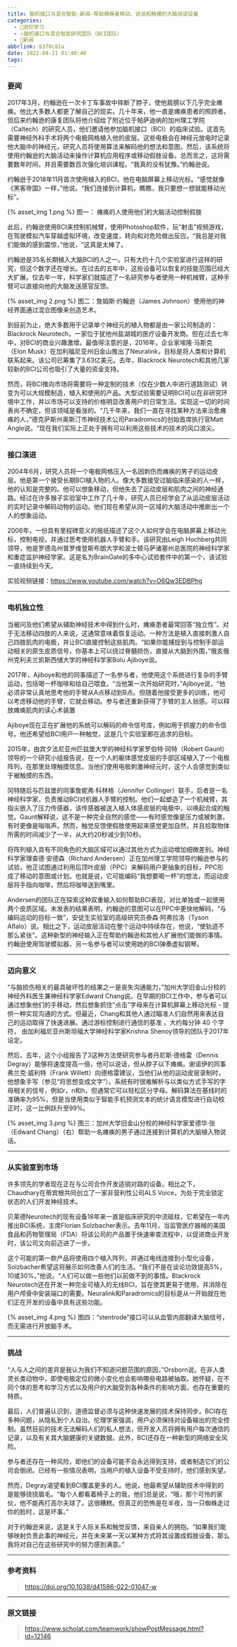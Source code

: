 ```yaml
---
title: 脑机接口与混合智能-新闻-帮助瘫痪者移动、说话和触摸的大脑阅读设备
categories:
  - 🌙进阶学习
  - ⭐脑机接口与混合智能研究团队（BCI团队）
  - 💫新闻
abbrlink: 63f0c81a
date: 2022-08-21 01:40:40
tags:
---
```


### 要闻

2017年3月，约翰逊在一次卡丁车事故中摔断了脖子，使他肩膀以下几乎完全瘫痪。他比大多数人都更了解自己的现实。几十年来，他一直是瘫痪患者的照顾者。但后来约翰逊的康复团队将他介绍给了附近位于帕萨迪纳的加州理工学院（Caltech）的研究人员，他们邀请他参加脑机接口（BCI）的临床试验。这首先需要神经外科手术将两个电极网格植入他的皮层。这些电极会在神经元放电时记录他大脑中的神经元，研究人员将使用算法来解码他的想法和意图。然后，该系统将使用约翰逊的大脑活动来操作计算机应用程序或移动假肢设备。总而言之，这将需要数年时间，并且需要数百次强化培训课程。“我真的没有犹豫。”约翰逊说。

约翰逊于2018年11月首次使用植入的BCI，他在电脑屏幕上移动光标。“感觉就像《黑客帝国》一样，”他说。“我们连接到计算机，瞧瞧，我只要想一想就能移动光标”。

{% asset_img 1.png %}
图一： 瘫痪的人使用他们的大脑活动控制假肢

<!--more-->

此后，约翰逊使用BCI来控制机械臂，使用Photoshop软件，玩“射击”视频游戏，在驾驶模拟汽车穿越虚拟环境，改变速度，转向和对危险做出反应。“我总是对我们能做的感到震惊，”他说，“这真是太棒了。

约翰逊是35名长期植入大脑BCI的人之一。只有大约十几个实验室进行这样的研究，但这个数字还在增长。在过去的五年中，这些设备可以恢复的技能范围已经大大扩展。仅去年一年，科学家们就描述了一名研究参与者使用一种机械臂，这种手臂可以直接向他的大脑发送感官反馈。

{% asset_img 2.png %}
图二：詹姆斯·约翰逊（James Johnson）使用他的神经界面通过混合图像来创造艺术。

到目前为止，绝大多数用于记录单个神经元的植入物都是由一家公司制造的：Blackrock Neurotech，一家位于犹他州盐湖城的医疗设备开发商。但在过去七年中，对BCI的商业兴趣激增。最值得注意的是，2016年，企业家埃隆·马斯克（Elon Musk）在加利福尼亚州旧金山推出了Neuralink，目标是将人类和计算机联系起来。该公司已筹集了3.63亿美元。去年，Blackrock Neurotech和其他几家较新的BCI公司也吸引了大量的资金支持。

然而，将BCI推向市场将需要将一种定制的技术（仅在少数人中进行道路测试）转变为可以大规模制造，植入和使用的产品。大型试验需要证明BCI可以在非研究环境中工作，并以市场可以支持的价格明显改善用户的日常生活。实现这一切的时间表尚不确定，但该领域是看涨的。“几千年来，我们一直在寻找某种方法来治愈瘫痪的人，”德克萨斯州奥斯汀市神经技术公司Paradromics的创始首席执行官Matt Angle说。“现在我们实际上正处于拥有可以利用这些技术的技术的风口浪尖。

***

### 接口演进

2004年6月，研究人员将一个电极网格压入一名因刺伤而瘫痪的男子的运动皮层。他是第一个接受长期BCI植入物的人。像大多数接受过脑临床感染的人一样，他的认知是完整的。他可以想象移动，但他失去了运动皮层和肌肉之间的神经通路。经过在许多猴子实验室中工作了几十年，研究人员已经学会了从运动皮层活动的实时记录中解码动物的运动。他们现在希望从同一区域的大脑活动中推断出一个人的想象运动。

2006年，一份具有里程碑意义的报纸描述了这个人如何学会在电脑屏幕上移动光标，控制电视，并通过思考使用机器人手臂和手。该研究由Leigh Hochberg共同领导，他是罗德岛州普罗维登斯布朗大学和波士顿马萨诸塞州总医院的神经科学家和重症监护神经学家。这是名为BrainGate的多中心试验套件中的第一个，该试验一直持续到今天。

实验视频链接：<https://www.youtube.com/watch?v=O6Qw3EDBPhg>

***

### 电机独立性

当被问及他们希望从辅助神经技术中得到什么时，瘫痪患者最常回答“独立性”。对于无法移动四肢的人来说，这通常意味着恢复运动。一种方法是植入直接刺激人自己四肢肌肉的电极，并让BCI直接控制这些肌肉。“如果你能捕捉到与控制手部运动相关的原生皮质信号，你基本上可以绕过脊髓损伤，直接从大脑到外围，”俄亥俄州克利夫兰凯斯西储大学的神经科学家Bolu Ajiboye说。

2017年，Ajiboye和他的同事描述了一名参与者，他使用这个系统进行复杂的手臂运动，包括喝一杯咖啡和给自己喂食。“当他第一次开始研究时，”Ajiboye说，“他必须非常认真地思考他的手臂从A点移动到B点。但随着他接受更多的训练，他可以考虑移动他的手臂，它就会移动。参与者还重新获得了手臂的主人翁感。可以释放瘫痪肌肉的读心术装置

Ajiboye现在正在扩展他的系统可以解码的命令信号库，例如用于抓握力的命令信号。他还希望给BCI用户一种触觉，这是几个实验室都在追求的目标。

2015年，由宾夕法尼亚州匹兹堡大学的神经科学家罗伯特·冈特（Robert Gaunt）领导的一个研究小组报告说，在一个人的躯体感觉皮层的手部区域植入了一个电极阵列，在那里处理触摸信息。当他们使用电极刺激神经元时，这个人会感觉到类似于被触摸的东西。

冈特随后与匹兹堡的同事詹妮弗·科林格（Jennifer Collinger）联手，后者是一名神经科学家，负责推动BCI对机器人手臂的控制。他们一起塑造了一个机械臂，其指尖嵌入了压力传感器，该传感器被送入植入体感皮层的电极中，以唤起合成的触觉。Gaunt解释说，这不是一种完全自然的感觉——有时感觉像是压力或被刺激，有时更像是嗡嗡声。然而，触觉反馈使假肢使用起来感觉更加自然，并且拾取物体所需的时间减少了一半，从大约20秒减少到10秒。

将阵列植入具有不同角色的大脑区域可以通过其他方式为运动增加细微差别。神经科学家理查德·安德森（Richard Andersen）正在加州理工学院领导约翰逊参与的试验，他正试图通过利用后顶叶皮层（PPC）来解码用户更抽象的目标，PPC形成了移动的意图或计划。也就是说，它可能编码“我想要喝一杯”的想法，而运动皮层将手指向咖啡，然后将咖啡送到嘴里。

Andersen的团队正在探索这种双重输入如何帮助BCI表现，对比单独或一起使用两个皮质区域。未发表的结果表明，约翰逊的意图可以在PPC中更快地解码，“与编码运动的目标一致”，安徒生实验室的高级研究员泰森·阿弗拉洛（Tyson Aflalo）说。相比之下，运动皮层活动在整个运动中持续存在，他说，“使轨迹不那么紧张”。这种新型的神经输入正在帮助约翰逊和其他人扩展他们能做的事情。约翰逊使用驾驶模拟器，另一名参与者可以使用她的BCI弹奏虚拟钢琴。

***

### 迈向意义

“与脑损伤相关的最具破坏性的结果之一是丧失沟通能力，”加州大学旧金山分校的神经外科医生兼神经科学家Edward Chang说。在早期的BCI工作中，参与者可以通过想象他们的手移动，然后想象抓住“点击”字母来在计算机屏幕上移动光标 - 提供一种实现沟通的方式。但最近，Chang和其他人通过瞄准人们自然用来表达自己的运动取得了快速进展。通过游标控制进行通信的基准 ，大约每分钟 40 个字符， 由加利福尼亚州斯坦福大学神经科学家Krishna Shenoy领导的团队于2017年设定。

然后，去年，这个小组报告了3这种方法使研究参与者丹尼斯·德格雷（Dennis Degray）能够将速度提高一倍，他可以说话，但从脖子以下瘫痪。谢诺伊的同事弗兰克·威利特（Frank Willett）向德格雷建议，当他们从他的运动皮层录制时，他想象手写（参见“将思想变成文字”）。系统有时很难解析与以类似方式手写的字母相关的信号，例如r，n和h，但通常它可以轻松区分字母。解码算法在基线时的准确率为95%，但是当使用类似于智能手机预测文本的统计语言模型进行自动校正时，这一比例跃升至99%。

{% asset_img 3.png %}
图三：加州大学旧金山分校的神经科学家爱德华·张（Edward Chang）（右）帮助一名瘫痪的男子通过连接到计算机的大脑植入物说话。

***

### 从实验室到市场

许多领先的学者现在正在与公司合作开发适销对路的设备。相比之下，Chaudhary在蒂宾根共同创立了一家非营利性公司ALS Voice，为处于完全锁定状态的人们开发神经技术。

贝莱德Neurotech的现有设备18年来一直是临床研究的中流砥柱，它希望在一年内推出BCI系统，主席Florian Solzbacher表示。去年11月，当监管医疗器械的美国食品和药物管理局（FDA）将该公司的产品置于快速审查流程中，以促进商业开发时，该公司又向前迈进了一步。

这个可能的第一款产品将使用四个植入阵列，并通过电线连接到小型化设备，Solzbacher希望这将展示如何改善人们的生活。“我们不是在谈论功效提高5%，10或30%，”他说。“人们可以做一些他们以前做不到的事情。Blackrock Neurotech还在开发一种完全可植入的无线BCI，旨在使其更易于使用，并消除在用户颅骨中安装端口的需要。Neuralink和Paradromics的目标是从一开始就在他们正在开发的设备中具有这些功能。

{% asset_img 4.png %}
图四：“stentrode”接口可以从血管内部翻译大脑信号，而无需进行开放脑手术。

***

### 挑战

“人与人之间的差异是我认为我们不知道问题范围的原因，”Orsborn说。在非人类灵长类动物中，即使电极定位的微小变化也会影响哪些电路被抽取。她怀疑，在不同个体的思考和学习方式以及用户的大脑受到各种条件的影响方面，也存在重要的特质。

最后，人们普遍认识到，道德监督必须与这种快速发展的技术保持同步。BCI存在多种问题，从隐私到个人自治。伦理学家强调，用户必须保持对设备输出的完全控制。虽然目前的技术无法解码人们的私人想法，但开发人员将拥有用户每次通信的记录，以及有关其大脑健康的关键数据。此外，BCI还存在一种新型的网络安全风险。

参与者还存在一种风险，即他们的设备可能不会永远得到支持，或者制造它们的公司会倒闭。已经有一些情况表明，当用户的植入设备不受支持时，他们感到失望。

然而，Degray渴望看到BCI覆盖更多的人。他说，他最希望从辅助技术中得到的是能够挠挠眉毛。“每个人都看着椅子上的我，他们总是说，“哦，那个可怜的家伙，他不能再打高尔夫球了。这很糟糕。但真正的恐怖是在半夜，当一只蜘蛛走过你的脸时，这是坏事。”

对于约翰逊来说，这是关于人际关系和触觉反馈，来自亲人的拥抱。“如果我们能够映射负责此事的神经元，并在未来某一天以某种方式将其设置成假肢设备，那么我将对自己在这些研究中的努力感到满意。”

***

### 参考资料

> <https://doi.org/10.1038/d41586-022-01047-w>

***

### 原文链接

> <https://www.scholat.com/teamwork/showPostMessage.html?id=12146>
